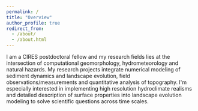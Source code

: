 ```yaml
---
permalink: /
title: "Overview"
author_profile: true
redirect_from: 
  - /about/
  - /about.html
---
```


I am a CIRES postdoctoral fellow and my research fields lies at the intersection of computational geomorphology, hydrometeorology and natural hazards. My research projects integrate numerical modeling of sediment dynamics and landscape evolution, field observations/measurements and quantitative analysis of topography. I'm especially interested in implementing high resolution hydroclimate realisms and detailed description of surface properties into landscape evolution modeling to solve scientific questions across time scales.


